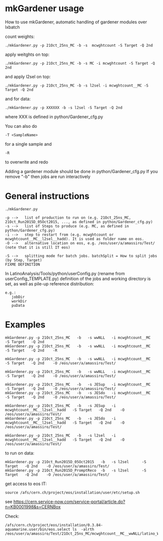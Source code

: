 mkGardener usage
====

How to use mkGardener, automatic handling of gardener modules over lxbatch

count weights: 

    ./mkGardener.py -p 21Oct_25ns_MC -b -s  mcwghtcount -S Target -Q 2nd

apply weitghts on top:

    ./mkGardener.py -p 21Oct_25ns_MC -b -s MC -i mcwghtcount -S Target -Q 2nd

and apply l2sel on top:

    ./mkGardener.py -p 21Oct_25ns_MC -b -s l2sel -i mcwghtcount__MC -S Target -Q 2nd

and for data:

    ./mkGardener.py -p XXXXXX -b -s l2sel -S Target -Q 2nd

where XXX is defined in python/Gardener_cfg.py

You can also do 

    -T <SampleName>
    
for a single sample
and 

    -R

to overwrite and redo

Adding a gardener module should be done in python/Gardener_cfg.py
If you remove "-b" then jobs are run interactively


General instructions
====

    ./mkGardener.py

    -p -->   list of production to run on (e.g. 21Oct_25ns_MC, 21Oct_Run2015D_05Oct2015, ..., as defined in python/Gardener_cfg.py)
    -s -->   list of Steps to produce (e.g. MC, as defined in python/Gardener_cfg.py)
    -i -->   step to restart from (e.g. mcwghtcount or mcwghtcount__MC__l2sel__hadd). It is used as folder name on eos.
    -O -->   alternative location on eos, e.g. /eos/user/a/amassiro/Test/ (note that it is still IT eos)
    
    -S -->   splitting mode for batch jobs. batchSplit = How to split jobs (by Step, Target)
    FIXME DEFINITION


In LatinoAnalysis/Tools/python/userConfig.py (rename from userConfig_TEMPLATE.py) definition of the jobs and working directory
is set, as well as pile-up reference distribution:

    e.g.:
       jobDir 
       workDir
       puData
    
    
Examples
====

    mkGardener.py -p 21Oct_25ns_MC   -b   -s wwNLL   -i mcwghtcount__MC   -S Target   -Q 2nd
    mkGardener.py -p 21Oct_25ns_MC   -b   -s wwNLL   -i mcwghtcount__MC   -S Target   -Q 2nd    -R
    
    mkGardener.py -p 21Oct_25ns_MC   -b   -s wwNLL   -i mcwghtcount__MC   -S Target   -Q 2nd    -O /eos/user/a/amassiro/Test/
    
    mkGardener.py -p 21Oct_25ns_MC   -b   -s wwNLL   -i mcwghtcount__MC   -S Target   -Q 2nd    -O /eos/user/a/amassiro/Test/
    
    mkGardener.py -p 21Oct_25ns_MC   -b   -s JESup   -i mcwghtcount__MC   -S Target   -Q 2nd    -O /eos/user/a/amassiro/Test/
    mkGardener.py -p 21Oct_25ns_MC   -b   -s JESdo   -i mcwghtcount__MC   -S Target   -Q 2nd    -O /eos/user/a/amassiro/Test/
    
    mkGardener.py -p 21Oct_25ns_MC   -b   -s JESup   -i mcwghtcount__MC__l2sel__hadd   -S Target   -Q 2nd    -O /eos/user/a/amassiro/Test/
    mkGardener.py -p 21Oct_25ns_MC   -b   -s JESdo   -i mcwghtcount__MC__l2sel__hadd   -S Target   -Q 2nd    -O /eos/user/a/amassiro/Test/
    
    mkGardener.py -p 21Oct_25ns_MC   -b   -s l2sel   -i mcwghtcount__MC__l2sel__hadd   -S Target   -Q 2nd    -O /eos/user/a/amassiro/Test/
    
to run on data:

    mkGardener.py -p 21Oct_Run2015D_05Oct2015   -b   -s l2sel      -S Target   -Q 2nd    -O /eos/user/a/amassiro/Test/
    mkGardener.py -p 21Oct_Run2015D_PromptReco  -b   -s l2sel      -S Target   -Q 2nd    -O /eos/user/a/amassiro/Test/


    
get access to eos IT:

    source /afs/cern.ch/project/eos/installation/user/etc/setup.sh

see https://cern.service-now.com/service-portal/article.do?n=KB0001998&s=CERNBox

Check:

    /afs/cern.ch/project/eos/installation/0.3.84-aquamarine.user/bin/eos.select ls  -alrth /eos/user/a/amassiro/Test/21Oct_25ns_MC/mcwghtcount__MC__wwNLL/latino_WWTo2L2Nu.root

    
    
    


    
    
    
    